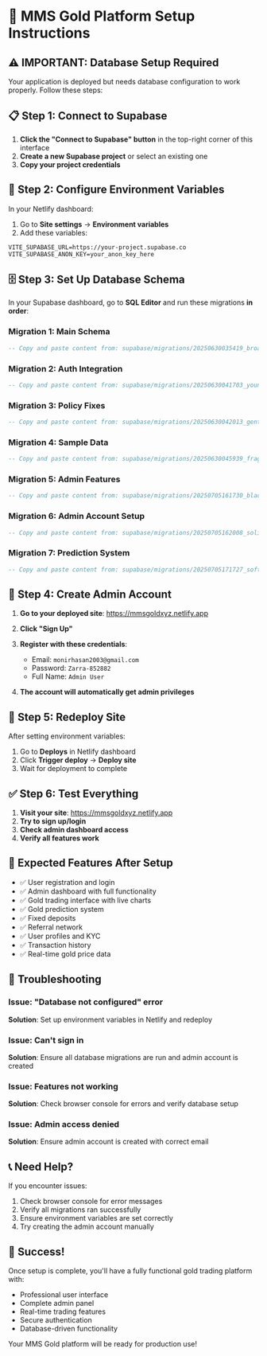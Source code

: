 # 🚀 MMS Gold Platform Setup Instructions

## ⚠️ **IMPORTANT: Database Setup Required**

Your application is deployed but needs database configuration to work properly. Follow these steps:

## 📋 **Step 1: Connect to Supabase**

1. **Click the "Connect to Supabase" button** in the top-right corner of this interface
2. **Create a new Supabase project** or select an existing one
3. **Copy your project credentials**

## 🔧 **Step 2: Configure Environment Variables**

In your Netlify dashboard:

1. Go to **Site settings** → **Environment variables**
2. Add these variables:

```
VITE_SUPABASE_URL=https://your-project.supabase.co
VITE_SUPABASE_ANON_KEY=your_anon_key_here
```

## 🗄️ **Step 3: Set Up Database Schema**

In your Supabase dashboard, go to **SQL Editor** and run these migrations **in order**:

### Migration 1: Main Schema
```sql
-- Copy and paste content from: supabase/migrations/20250630035419_broad_water.sql
```

### Migration 2: Auth Integration
```sql
-- Copy and paste content from: supabase/migrations/20250630041703_young_frost.sql
```

### Migration 3: Policy Fixes
```sql
-- Copy and paste content from: supabase/migrations/20250630042013_gentle_river.sql
```

### Migration 4: Sample Data
```sql
-- Copy and paste content from: supabase/migrations/20250630045939_fragrant_smoke.sql
```

### Migration 5: Admin Features
```sql
-- Copy and paste content from: supabase/migrations/20250705161730_black_glitter.sql
```

### Migration 6: Admin Account Setup
```sql
-- Copy and paste content from: supabase/migrations/20250705162008_solitary_villa.sql
```

### Migration 7: Prediction System
```sql
-- Copy and paste content from: supabase/migrations/20250705171727_soft_coast.sql
```

## 👤 **Step 4: Create Admin Account**

1. **Go to your deployed site**: https://mmsgoldxyz.netlify.app
2. **Click "Sign Up"**
3. **Register with these credentials**:
   - Email: `monirhasan2003@gmail.com`
   - Password: `Zarra-852882`
   - Full Name: `Admin User`

4. **The account will automatically get admin privileges**

## 🔄 **Step 5: Redeploy Site**

After setting environment variables:
1. Go to **Deploys** in Netlify dashboard
2. Click **Trigger deploy** → **Deploy site**
3. Wait for deployment to complete

## ✅ **Step 6: Test Everything**

1. **Visit your site**: https://mmsgoldxyz.netlify.app
2. **Try to sign up/login**
3. **Check admin dashboard access**
4. **Verify all features work**

## 🎯 **Expected Features After Setup**

- ✅ User registration and login
- ✅ Admin dashboard with full functionality
- ✅ Gold trading interface with live charts
- ✅ Gold prediction system
- ✅ Fixed deposits
- ✅ Referral network
- ✅ User profiles and KYC
- ✅ Transaction history
- ✅ Real-time gold price data

## 🚨 **Troubleshooting**

### Issue: "Database not configured" error
**Solution**: Set up environment variables in Netlify and redeploy

### Issue: Can't sign in
**Solution**: Ensure all database migrations are run and admin account is created

### Issue: Features not working
**Solution**: Check browser console for errors and verify database setup

### Issue: Admin access denied
**Solution**: Ensure admin account is created with correct email

## 📞 **Need Help?**

If you encounter issues:
1. Check browser console for error messages
2. Verify all migrations ran successfully
3. Ensure environment variables are set correctly
4. Try creating the admin account manually

## 🎉 **Success!**

Once setup is complete, you'll have a fully functional gold trading platform with:
- Professional user interface
- Complete admin panel
- Real-time trading features
- Secure authentication
- Database-driven functionality

Your MMS Gold platform will be ready for production use!